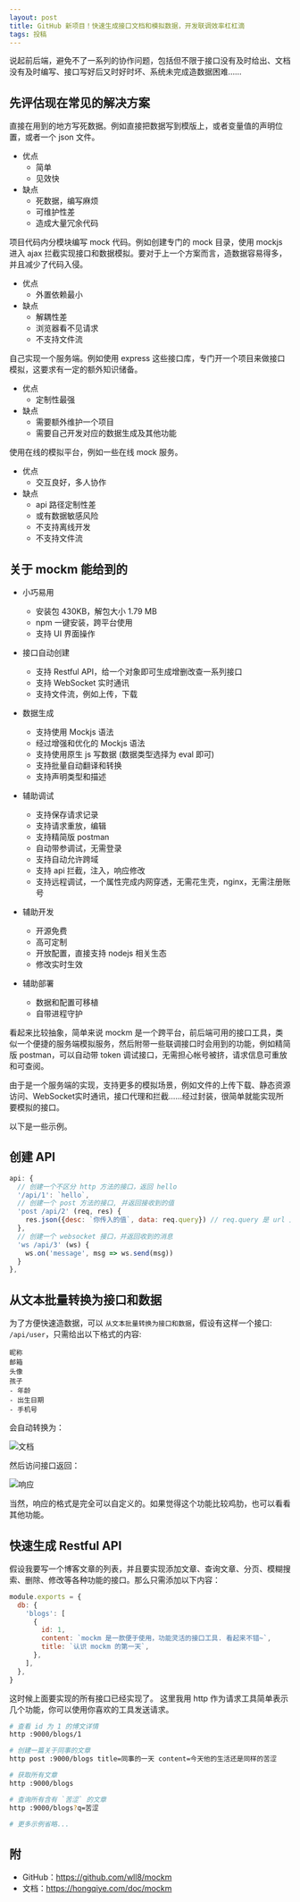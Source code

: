 ```yaml
---
layout: post
title: GitHub 新项目！快速生成接口文档和模拟数据，开发联调效率杠杠滴
tags: 投稿
---
```


说起前后端，避免不了一系列的协作问题，包括但不限于接口没有及时给出、文档没有及时编写、接口写好后又时好时坏、系统未完成造数据困难……

## 先评估现在常见的解决方案
直接在用到的地方写死数据。例如直接把数据写到模版上，或者变量值的声明位置，或者一个 json 文件。
- 优点
  - 简单
  - 见效快
- 缺点
  - 死数据，编写麻烦
  - 可维护性差
  - 造成大量冗余代码

项目代码内分模块编写 mock 代码。例如创建专门的 mock 目录，使用 mockjs 进入 ajax 拦截实现接口和数据模拟。要对于上一个方案而言，造数据容易得多，并且减少了代码入侵。
- 优点
  - 外置依赖最小
- 缺点
  - 解耦性差
  - 浏览器看不见请求
  - 不支持文件流

自己实现一个服务端。例如使用 express 这些接口库，专门开一个项目来做接口模拟，这要求有一定的额外知识储备。
- 优点
  - 定制性最强
- 缺点
  - 需要额外维护一个项目
  - 需要自己开发对应的数据生成及其他功能

使用在线的模拟平台，例如一些在线 mock 服务。
- 优点
  - 交互良好，多人协作
- 缺点
  -  api 路径定制性差
  -  或有数据敏感风险
  -  不支持离线开发
  -  不支持文件流
  
## 关于 mockm 能给到的
- 小巧易用
  - 安装包 430KB，解包大小 1.79 MB
  - npm 一键安装，跨平台使用
  - 支持 UI 界面操作

- 接口自动创建
  - 支持 Restful API，给一个对象即可生成增删改查一系列接口
  - 支持 WebSocket 实时通讯
  - 支持文件流，例如上传，下载
  
- 数据生成
  - 支持使用 Mockjs 语法
  - 经过增强和优化的 Mockjs 语法
  - 支持使用原生 js 写数据 (数据类型选择为 eval 即可)
  - 支持批量自动翻译和转换
  - 支持声明类型和描述
  
- 辅助调试
  - 支持保存请求记录
  - 支持请求重放，编辑
  - 支持精简版 postman
  - 自动带参调试，无需登录
  - 支持自动允许跨域
  - 支持 api 拦截，注入，响应修改
  - 支持远程调试，一个属性完成内网穿透，无需花生壳，nginx，无需注册账号
  
- 辅助开发
  - 开源免费
  - 高可定制
  - 开放配置，直接支持 nodejs 相关生态
  - 修改实时生效
  
- 辅助部署
  - 数据和配置可移植
  - 自带进程守护

看起来比较抽象，简单来说 mockm 是一个跨平台，前后端可用的接口工具，类似一个便捷的服务端模拟服务，然后附带一些联调接口时会用到的功能，例如精简版 postman，可以自动带 token 调试接口，无需担心帐号被挤，请求信息可重放和可查阅。

由于是一个服务端的实现，支持更多的模拟场景，例如文件的上传下载、静态资源访问、WebSocket实时通讯，接口代理和拦截……经过封装，很简单就能实现所要模拟的接口。

以下是一些示例。

## 创建 API
``` js
api: {
  // 创建一个不区分 http 方法的接口，返回 hello
  '/api/1': `hello`,
  // 创建一个 post 方法的接口, 并返回接收到的值
  'post /api/2' (req, res) {
    res.json({desc: `你传入的值`, data: req.query}) // req.query 是 url 上的查询参数
  },
  // 创建一个 websocket 接口，并返回收到的消息
  'ws /api/3' (ws) {
    ws.on('message', msg => ws.send(msg))
  }
},
```

## 从文本批量转换为接口和数据

为了方便快速造数据，可以 `从文本批量转换为接口和数据`，假设有这样一个接口: `/api/user`，只需给出以下格式的内容:

```
昵称
邮箱
头像
孩子
- 年龄
- 出生日期
- 手机号
```

会自动转换为：

![文档](https://raw.githubusercontent.com/ZhuPeng/pic/master/images/compress_y4FYWt.png)

然后访问接口返回：

![响应](https://raw.githubusercontent.com/ZhuPeng/pic/master/images/compress_y4kTHg.png)

当然，响应的格式是完全可以自定义的。如果觉得这个功能比较鸡肋，也可以看看其他功能。

## 快速生成 Restful API
假设我要写一个博客文章的列表，并且要实现添加文章、查询文章、分页、模糊搜索、删除、修改等各种功能的接口。那么只需添加以下内容：

``` js
module.exports = {
  db: {
    'blogs': [
      {
        id: 1,
        content: `mockm 是一款便于使用，功能灵活的接口工具. 看起来不错~`,
        title: `认识 mockm 的第一天`,
      },
    ],
  },
}

```

这时候上面要实现的所有接口已经实现了。
这里我用 http 作为请求工具简单表示几个功能，你可以使用你喜欢的工具发送请求。

``` sh
# 查看 id 为 1 的博文详情
http :9000/blogs/1

# 创建一篇关于同事的文章
http post :9000/blogs title=同事的一天 content=今天他的生活还是同样的苦涩

# 获取所有文章
http :9000/blogs

# 查询所有含有 `苦涩` 的文章
http :9000/blogs?q=苦涩

# 更多示例省略...
```

## 附
- GitHub：https://github.com/wll8/mockm
- 文档：https://hongqiye.com/doc/mockm
